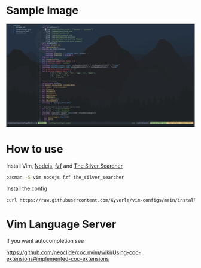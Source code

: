 # Sample Image
![](SampleImage.png)

# How to use
Install Vim, [Nodejs](https://nodejs.org/en/), [fzf](https://github.com/junegunn/fzf) and [The Silver Searcher](https://github.com/ggreer/the_silver_searcher)
```sh
pacman -S vim nodejs fzf the_silver_searcher
```
Install the config
```sh
curl https://raw.githubusercontent.com/Xyverle/vim-configs/main/install.sh?token=GHSAT0AAAAAAB4QB4TU7OBBPFO2WIBDVA7OY74FH5A | bash
```
# Vim Language Server
If you want autocompletion see

https://github.com/neoclide/coc.nvim/wiki/Using-coc-extensions#implemented-coc-extensions
